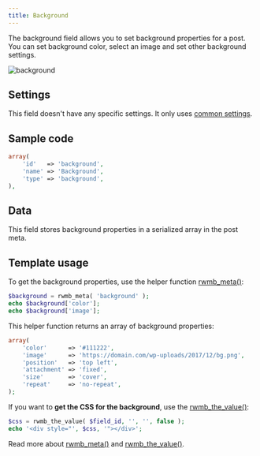 ```yaml
---
title: Background
---
```


The background field allows you to set background properties for a post. You can set background color, select an image and set other background settings.

![background](https://i.imgur.com/BKfxPaSl.png)

## Settings

This field doesn't have any specific settings. It only uses  [common settings](/field-settings/).

## Sample code

```php
array(
    'id'   => 'background',
    'name' => 'Background',
    'type' => 'background',
),
```

## Data

This field stores background properties in a serialized array in the post meta.

## Template usage

To get the background properties, use the helper function [rwmb_meta()](/functions/rwmb-meta/):

```php
$background = rwmb_meta( 'background' );
echo $background['color'];
echo $background['image'];
```

This helper function returns an array of background properties:

```php
array(
    'color'      => '#111222',
    'image'      => 'https://domain.com/wp-uploads/2017/12/bg.png',
    'position'   => 'top left',
    'attachment' => 'fixed',
    'size'       => 'cover',
    'repeat'     => 'no-repeat',
);
```

If you want to **get the CSS for the background**, use the [rwmb_the_value()](/functions/rwmb-the-value/):

```php
$css = rwmb_the_value( $field_id, '', '', false );
echo '<div style="', $css, '"></div>';
```

Read more about [rwmb_meta()](/functions/rwmb-meta/) and [rwmb_the_value()](/functions/rwmb-the-value/).
